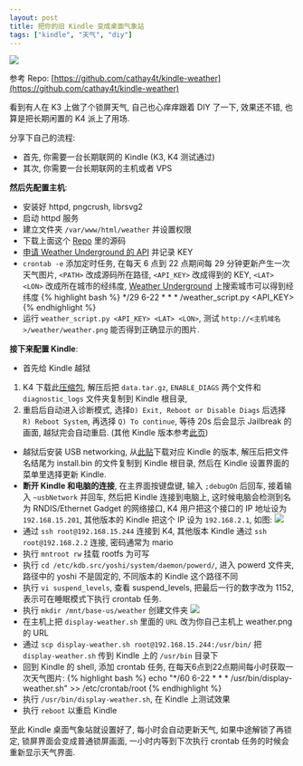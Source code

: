 ```yaml
---
layout: post
title: 把你的旧 Kindle 变成桌面气象站
tags: ["kindle", "天气", "diy"]
---
```


![](http://7xqhhm.com1.z0.glb.clouddn.com/images/kindle.jpg)  

参考 Repo: [https://github.com/cathay4t/kindle-weather](https://github.com/cathay4t/kindle-weather)

看到有人在 K3 上做了个锁屏天气, 自己也心痒痒跟着 DIY 了一下, 效果还不错, 也算是把长期闲置的 K4 派上了用场.

分享下自己的流程:

* 首先, 你需要一台长期联网的 Kindle (K3, K4 测试通过)
* 其次, 你需要一台长期联网的主机或者 VPS

__然后先配置主机__:

* 安装好 httpd, pngcrush, librsvg2
* 启动 httpd 服务
* 建立文件夹 `/var/www/html/weather` 并设置权限
* 下载上面这个 [Repo](https://github.com/cathay4t/kindle-weather) 里的源码
* [申请 Weather Underground 的 API](http://www.wunderground.com/weather/api/d/login.html) 并记录 KEY
* `crontab -e` 添加定时任务, 在每天 6 点到 22 点期间每 29 分钟更新产生一次天气图片, `<PATH>` 改成源码所在路径, `<API_KEY>` 改成得到的 KEY, `<LAT> <LON>` 改成所在城市的经纬度, [Weather Underground](http://wunderground.com) 上搜索城市可以得到经纬度
{% highlight bash %}
*/29 6-22 * * * <PATH>/weather_script.py <API_KEY> <LAT> <LON>
{% endhighlight %}
* 运行 `weather_script.py <API_KEY> <LAT> <LON>`, 测试 `http://<主机域名>/weather/weather.png` 能否得到正确显示的图片.

__接下来配置 Kindle__:

* 首先给 Kindle 越狱
1. K4 下载此[压缩包](http://www.mobileread.com/forums/attachment.php?attachmentid=141180&d=1439936080), 
解压后把 `data.tar.gz`, `ENABLE_DIAGS` 两个文件和 `diagnostic_logs` 文件夹复制到 Kindle 根目录,
2. 重启后自动进入诊断模式, 选择`D) Exit, Reboot or Disable Diags` 后选择 `R) Reboot System`, 再选择 `Q) To continue`, 等待 20s 后会显示 Jailbreak 的画面, 越狱完会自动重启. (其他 Kindle 版本参考[此页](http://www.mobileread.com/forums/showthread.php?t=88004))
* 越狱后安装 USB networking, 从[此贴](http://www.mobileread.com/forums/showthread.php?t=88004)下载对应 Kindle 的版本, 解压后把文件名结尾为 install.bin 的文件复制到 Kindle 根目录, 然后在 Kindle 设置界面的菜单里选择更新 Kindle.
* __断开 Kindle 和电脑的连接__, 在主界面按键盘键, 输入 `;debugOn` 后回车, 接着输入 `~usbNetwork` 并回车, 然后把 Kindle 连接到电脑上, 这时候电脑会检测到名为 RNDIS/Ethernet Gadget 的网络接口, K4 用户把这个接口的 IP 地址设为 `192.168.15.201`, 其他版本的 Kindle 把这个 IP 设为 `192.168.2.1`,  如图:
![](http://7xqhhm.com1.z0.glb.clouddn.com/images/interface.png)
* 通过 `ssh root@192.168.15.244` 连接到 K4, 其他版本 Kindle 通过 `ssh root@192.168.2.2` 连接, 密码通常为 mario
* 执行 `mntroot rw` 挂载 rootfs 为可写
* 执行 `cd /etc/kdb.src/yoshi/system/daemon/powerd/`, 进入 powerd 文件夹, 路径中的 yoshi 不是固定的, 不同版本的 Kindle 这个路径不同
* 执行 `vi suspend_levels`, 查看 suspend_levels, 把最后一行的数字改为 1152, 表示可在睡眠模式下执行 crontab 任务.
* 执行 `mkdir /mnt/base-us/weather` 创建文件夹
![](http://7xqhhm.com1.z0.glb.clouddn.com/images/ssh.png)
* 在主机上把 `display-weather.sh` 里面的 `URL` 改为你自己主机上 weather.png 的 URL
* 通过 `scp display-weather.sh root@192.168.15.244:/usr/bin/` 把 `display-weather.sh` 传到 Kindle 上的 `/usr/bin` 目录下
* 回到 Kindle 的 shell, 添加 crontab 任务, 在每天6点到22点期间每小时获取一次天气图片:
{% highlight bash %}
echo "*/60 6-22 * * * /usr/bin/display-weather.sh" >> /etc/crontab/root
{% endhighlight %}
* 执行 `/usr/bin/display-weather.sh`, 在 Kindle 上测试效果
* 执行 `reboot` 以重启 Kindle

至此 Kindle 桌面气象站就设置好了, 每小时会自动更新天气, 如果中途解锁了再锁定, 锁屏界面会变成普通锁屏画面, 一小时内等到下次执行 crontab 任务的时候会重新显示天气界面.
